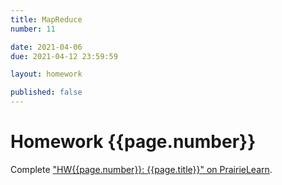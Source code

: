 ```yaml
---
title: MapReduce
number: 11

date: 2021-04-06
due: 2021-04-12 23:59:59

layout: homework

published: false
---
```


# Homework {{page.number}}

Complete ["HW{{page.number}}: {{page.title}}" on PrairieLearn](https://prairielearn.engr.illinois.edu/pl/).